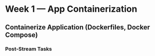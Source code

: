 # Week 1 — App Containerization


## Containerize Application (Dockerfiles, Docker Compose)

### Post-Stream Tasks
